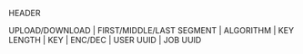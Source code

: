 HEADER

UPLOAD/DOWNLOAD  |  FIRST/MIDDLE/LAST SEGMENT  |  ALGORITHM  |  KEY LENGTH  |  KEY  |  ENC/DEC  |  USER UUID  |  JOB UUID